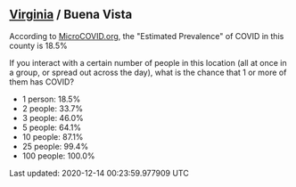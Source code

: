 
## [Virginia](/united-states/virginia) / Buena Vista

According to [MicroCOVID.org](http://microcovid.org),
the "Estimated Prevalence" of COVID in this county is 18.5%

If you interact with a certain number of people in this location
(all at once in a group, or spread out across the day), what is the chance that
1 or more of them has COVID?

- 1 person: 18.5%
- 2 people: 33.7%
- 3 people: 46.0%
- 5 people: 64.1%
- 10 people: 87.1%
- 25 people: 99.4%
- 100 people: 100.0%

Last updated: 2020-12-14 00:23:59.977909 UTC
